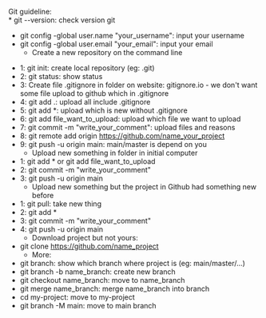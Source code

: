 Git guideline:  
	* git --version: check version git  
 * git config -global user.name "your_username": input your username
 * git config -global user.email "your_email": input your email  
 	* Create a new repository on the command line
 - 1: git init: create local repository (eg: .git)
 - 2: git status: show status
 - 3: Create file .gitignore in folder on website: gitignore.io - we don't want some file upload to github which in .gitignore
 - 4: git add .: upload all include .gitignore
 - 5: git add *: upload which is new without .gitignore
 - 6: git add file_want_to_upload: upload which file we want to upload
 - 7: git commit -m "write_your_comment": upload files and reasons
 - 8: git remote add origin https://github.com/name_your_project
 - 9: git push -u origin main: main/master is depend on you  
	* Upload new something in folder in initial computer
 - 1: git add * or git add file_want_to_upload
 - 2: git commit -m "write_your_comment"
 - 3: git push -u origin main
	* Upload new something but the project in Github had something new before
 - 1: git pull: take new thing
 - 2: git add *
 - 3: git commit -m "write_your_comment"
 - 4: git push -u origin main
	* Download project but not yours:
 - git clone https://github.com/name_project
	* More:
 - git branch: show which branch where project is (eg: main/master/...)
 - git branch -b name_branch: create new branch
 - git checkout name_branch: move to name_branch
 - git merge name_branch: merge name_branch into branch
 - cd my-project: move to my-project
 - git branch -M main: move to main branch